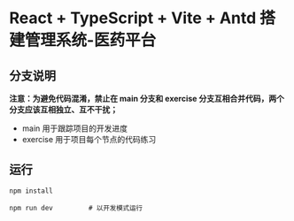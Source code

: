 # React + TypeScript + Vite + Antd 搭建管理系统-医药平台

## 分支说明
<b>注意：为避免代码混淆，禁止在 main 分支和 exercise 分支互相合并代码，两个分支应该互相独立、互不干扰；</b>
- main  用于跟踪项目的开发进度
- exercise  用于项目每个节点的代码练习

## 运行
```shell
npm install 

npm run dev         # 以开发模式运行
```